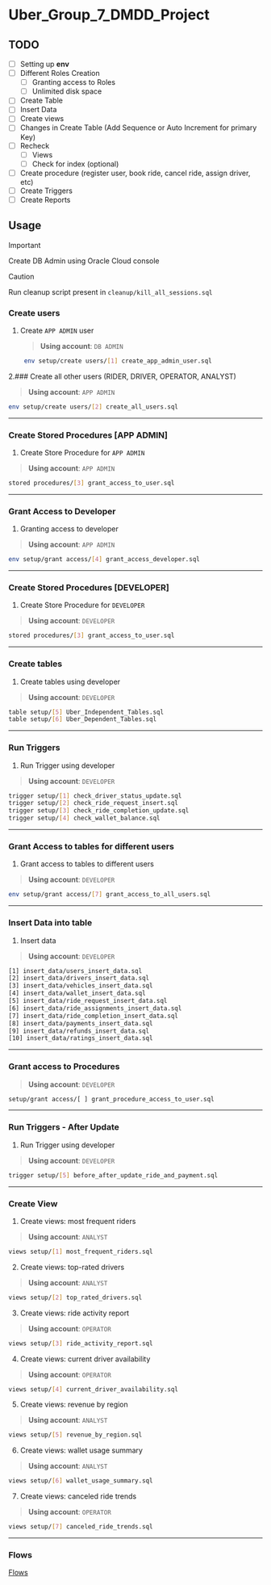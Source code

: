 # Uber_Group_7_DMDD_Project

## TODO

- [ ] Setting up **env**
- [ ] Different Roles Creation
  - [ ] Granting access to Roles
  - [ ] Unlimited disk space
- [ ] Create Table
- [ ] Insert Data
- [ ] Create views
- [ ] Changes in Create Table (Add Sequence or Auto Increment for primary Key)
- [ ] Recheck
  - [ ] Views 
  - [ ] Check for index (optional)
- [ ] Create procedure (register user, book ride, cancel ride, assign driver, etc)
- [ ] Create Triggers
- [ ] Create Reports

## Usage

> [!IMPORTANT]  
> Create DB Admin using Oracle Cloud console

> [!CAUTION]  
> Run cleanup script present in `cleanup/kill_all_sessions.sql`

### Create users

1. Create `APP ADMIN` user

   > **Using account**: `DB ADMIN`

   ```sh
    env setup/create users/[1] create_app_admin_user.sql


2.### Create all other users (RIDER, DRIVER, OPERATOR, ANALYST)

> **Using account**: `APP ADMIN`

```sh
env setup/create users/[2] create_all_users.sql
```

---

### Create Stored Procedures [APP ADMIN]

1. Create Store Procedure for `APP ADMIN`

> **Using account**: `APP ADMIN`

```sh
stored procedures/[3] grant_access_to_user.sql
```

---

### Grant Access to Developer

1. Granting access to developer

> **Using account**: `APP ADMIN`

```sh
env setup/grant access/[4] grant_access_developer.sql
```

---

### Create Stored Procedures [DEVELOPER]

1. Create Store Procedure for `DEVELOPER`

> **Using account**: `DEVELOPER`

```sh
stored procedures/[3] grant_access_to_user.sql
```

---

### Create tables

1. Create tables using developer

> **Using account**: `DEVELOPER`

```sh
table setup/[5] Uber_Independent_Tables.sql
table setup/[6] Uber_Dependent_Tables.sql
```

---

### Run Triggers

1. Run Trigger using developer

> **Using account**: `DEVELOPER`

```sh
trigger setup/[1] check_driver_status_update.sql
trigger setup/[2] check_ride_request_insert.sql
trigger setup/[3] check_ride_completion_update.sql
trigger setup/[4] check_wallet_balance.sql
```

---

### Grant Access to tables for different users

1. Grant access to tables to different users

> **Using account**: `DEVELOPER`

```sh
env setup/grant access/[7] grant_access_to_all_users.sql
```

---

### Insert Data into table

1. Insert data

> **Using account**: `DEVELOPER`

```sh
[1] insert_data/users_insert_data.sql
[2] insert_data/drivers_insert_data.sql
[3] insert_data/vehicles_insert_data.sql
[4] insert_data/wallet_insert_data.sql
[5] insert_data/ride_request_insert_data.sql
[6] insert_data/ride_assignments_insert_data.sql
[7] insert_data/ride_completion_insert_data.sql
[8] insert_data/payments_insert_data.sql
[9] insert_data/refunds_insert_data.sql
[10] insert_data/ratings_insert_data.sql
```

---

### Grant access to Procedures

> **Using account**: `DEVELOPER`

```sh
setup/grant access/[ ] grant_procedure_access_to_user.sql
```

---

### Run Triggers - After Update

1. Run Trigger using developer

> **Using account**: `DEVELOPER`

```sh
trigger setup/[5] before_after_update_ride_and_payment.sql
```

---

### Create View

1. Create views: most frequent riders  
> **Using account**: `ANALYST`

```sh
views setup/[1] most_frequent_riders.sql
```

2. Create views: top-rated drivers  
> **Using account**: `ANALYST`

```sh
views setup/[2] top_rated_drivers.sql
```

3. Create views: ride activity report  
> **Using account**: `OPERATOR`

```sh
views setup/[3] ride_activity_report.sql
```

4. Create views: current driver availability  
> **Using account**: `OPERATOR`

```sh
views setup/[4] current_driver_availability.sql
```

5. Create views: revenue by region  
> **Using account**: `ANALYST`

```sh
views setup/[5] revenue_by_region.sql
```

6. Create views: wallet usage summary  
> **Using account**: `ANALYST`

```sh
views setup/[6] wallet_usage_summary.sql
```

7. Create views: canceled ride trends  
> **Using account**: `OPERATOR`

```sh
views setup/[7] canceled_ride_trends.sql
```

---

### Flows

[Flows](/flows_uber.md)

